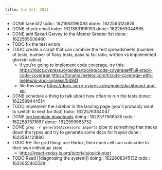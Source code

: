 ```yaml
---
title: Jun 1st, 2021
---
```


- DONE take b12
  todo:: 1621883196093
  done:: 1622563125879
- DONE check email
  todo:: 1621883196093
  done:: 1622563044965
- DONE add Bakari Garvey to the Meeter Greeter list
  done:: 1622565008480
- TODO fix the test errors
- TODO create a script that can combine the test spreadsheets (number of tests, number of flaky tests, pass to fail ratio, written vs implemented gherkin ratios)
	- if you're going to implement code coverage, try this:
	  https://docs.cypress.io/guides/tooling/code-coverage#Full-stack-code-coverage
	  https://forums.meteor.com/t/code-coverage-with-meteorjs-and-cypress/54941
	- file this away
	  https://docs.sorry-cypress.dev/guide/dashboard-and-api
- DONE schedule a thing to talk about how often to run the tests
  done:: 1622589444514
- TODO implement the sidebar in the landing page (you'll probably want to switch to next for that)
  todo:: 1622576384047
- DONE [log template downloads](https://www.notion.so/xmentium/Number-of-Templates-Downloaded-by-User-Microservice-3aee870da07f426895a4cb5fbb639a40)
  doing:: 1622577566535
  todo:: 1622587571667
  done:: 1622590565752
- DONE `grep -r generateAccessors imports` pipe to something that tracks down the types and try to generate some docs for Nayan
  done:: 1622584121880
- TODO RE: the grid thing: use Redux, then each cell can subscribe to their own individual state
	- https://react-redux.js.org/tutorials/quick-start
- TODO Read [[diagnosing the system]]
  doing:: 1622608345132
  todo:: 1622655465528